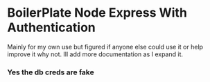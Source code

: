 # BoilerPlate Node Express With Authentication

Mainly for my own use but figured if anyone else could use it or help improve it why not. Ill add more documentation as I expand it.

### Yes the db creds are fake
